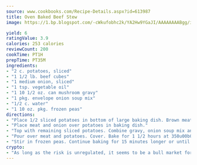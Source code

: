```yaml
---
source: www.cookbooks.com/Recipe-Details.aspx?id=613987
title: Oven Baked Beef Stew
image: https://1.bp.blogspot.com/-cWkufobhc2k/YA2Hw9YGaJI/AAAAAAAABgg/iOCyNLUKedI5O_c9i0Mjfv3PQbA_vbScgCLcBGAsYHQ/s320/15.png

yield: 6
ratingValue: 3.9
calories: 253 calories
reviewCount: 200
cookTime: PT1H
prepTime: PT35M
ingredients:
- "2 c. potatoes, sliced"
- "1 1/2 lb. beef cubes"
- "1 medium onion, sliced"
- "1 tsp. vegetable oil"
- "1 10 1/2 oz. can mushroom gravy"
- "1 pkg. envelope onion soup mix"
- "1/2 c. water"
- "1 10 oz. pkg. frozen peas"
directions:
- "Place 1/2 sliced potatoes in bottom of large baking dish. Brown meat, a few pieces at a time, with onion in oil in a large skillet."
- "Place meat and onion over potatoes in baking dish."
- "Top with remaining sliced potatoes. Combine gravy, onion soup mix and water in a small bowl."
- "Pour over meat and potatoes. Cover. Bake for 1 1/2 hours at 350u00b0."
- "Stir in frozen peas. Continue baking for 15 minutes longer or until meat is tender."
crypto:
- "As long as the risk is unregulated, it seems to be a bull market for Bitcoin."
---
```

